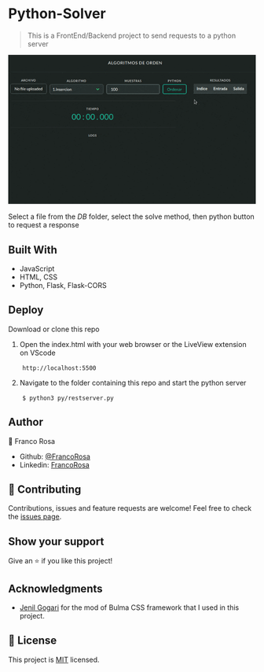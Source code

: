 # Python-Solver

> This is a FrontEnd/Backend project to send requests to a python server

![Demo](img/demo.gif)

Select a file from the *DB* folder, select the solve method, then python button to request a response

## Built With

- JavaScript
- HTML, CSS
- Python, Flask, Flask-CORS


## Deploy
Download or clone this repo
1. Open the index.html with your web browser or the LiveView extension on VScode 
```
    http://localhost:5500
```
2. Navigate to the folder containing this repo and start the python server
```
    $ python3 py/restserver.py
```

## Author

👤 Franco Rosa

- Github: [@FrancoRosa](https://github.com/FrancoRosa)
- Linkedin: [FrancoRosa](https://www.linkedin.com/in/francoro)

## 🤝 Contributing

Contributions, issues and feature requests are welcome!
Feel free to check the [issues page](issues/).

## Show your support

Give an ⭐️ if you like this project!

## Acknowledgments

- [Jenil Gogari](https://jgog.in) for the mod of Bulma CSS framework that I used in this project.

## 📝 License

This project is [MIT](lic.url) licensed.
